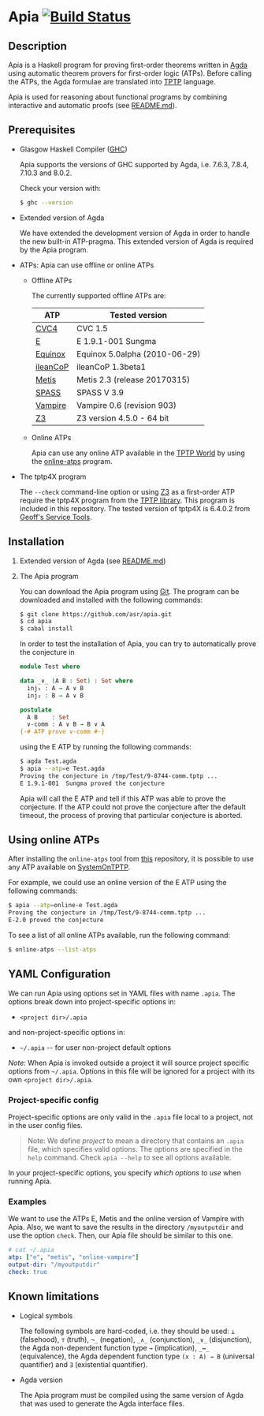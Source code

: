 Apia [![Build Status](https://travis-ci.org/asr/apia.svg?branch=master)](https://travis-ci.org/asr/apia)
====

Description
-----------

Apia is a Haskell program for proving first-order theorems written in
[Agda](http://wiki.portal.chalmers.se/agda/pmwiki.php) using automatic
theorem provers for first-order logic (ATPs). Before calling the ATPs,
the Agda formulae are translated into
[TPTP](http://www.cs.miami.edu/~tptp/) language.

Apia is used for reasoning about functional programs by combining
interactive and automatic proofs (see
[README.md](https://github.com/asr/fotc/blob/master/README.md)).

Prerequisites
--------------

* Glasgow Haskell Compiler ([GHC](https://www.haskell.org/ghc/))

  Apia supports the versions of GHC supported by Agda, i.e. 7.6.3,
  7.8.4, 7.10.3 and 8.0.2.

  Check your version with:

  ````bash
  $ ghc --version
  ````

* Extended version of Agda

  We have extended the development version of Agda in order to handle
  the new built-in ATP-pragma. This extended version of Agda is
  required by the Apia program.

* ATPs: Apia can use offline or online ATPs

  + Offline ATPs

    The currently supported offline ATPs are:

    ATP | Tested version
     --- | --------------------
    [CVC4](http://cvc4.cs.stanford.edu/web/) | CVC 1.5
    [E](http://wwwlehre.dhbw-stuttgart.de/%7Esschulz/E/E.html) | E 1.9.1-001 Sungma
    [Equinox](https://github.com/asr/equinox/tree/5.0alpha-2010-06-29/) | Equinox 5.0alpha (2010-06-29)
    [ileanCoP](http://www.leancop.de/ileancop/index.html) | ileanCoP 1.3beta1
    [Metis](http://www.gilith.com/software/metis/) | Metis 2.3 (release 20170315)
    [SPASS](http://www.mpi-inf.mpg.de/departments/automation-of-logic/software/spass-workbench/) | SPASS V 3.9
    [Vampire](http://www.vprover.org/) | Vampire 0.6 (revision 903)
    [Z3](https://github.com/Z3Prover/z3/wiki) | Z3 version 4.5.0 - 64 bit

  + Online ATPs

    Apia can use any online ATP available in the
    [TPTP World](http://www.cs.miami.edu/~tptp/cgi-bin/SystemOnTPTP)
    by using the [online-atps](http://github.com/jonaprieto/online-atps)
    program.

* The tptp4X program

  The `--check` command-line option or using
  [Z3](https://github.com/Z3Prover/z3/wiki) as a first-order ATP
  require the tptp4X program from the
  [TPTP library](http://www.tptp.org). This program is included in
  this repository. The tested version of tptp4X is 6.4.0.2 from
  [Geoff's Service Tools](http://www.tptp.org/ServiceTools.tgz).

Installation
------------

1. Extended version of Agda (see
   [README.md](https://github.com/asr/eagda/blob/master/README.md))

2. The Apia program

   You can download the Apia program using
   [Git](http://git-scm.com/). The program can be downloaded and
   installed with the following commands:

   ````bash
   $ git clone https://github.com/asr/apia.git
   $ cd apia
   $ cabal install
   ````

   In order to test the installation of Apia, you can try to
   automatically prove the conjecture in

    ````agda
    module Test where

    data _∨_ (A B : Set) : Set where
      inj₁ : A → A ∨ B
      inj₂ : B → A ∨ B

    postulate
      A B    : Set
      ∨-comm : A ∨ B → B ∨ A
    {-# ATP prove ∨-comm #-}
    ````

   using the E ATP by running the following commands:

   ````bash
   $ agda Test.agda
   $ apia --atp=e Test.agda
   Proving the conjecture in /tmp/Test/9-8744-comm.tptp ...
   E 1.9.1-001  Sungma proved the conjecture
   ````

   Apia will call the E ATP and tell if this ATP was able to prove the
   conjecture. If the ATP could not prove the conjecture after the
   default timeout, the process of proving that particular conjecture
   is aborted.

Using online ATPs
------------------

After installing the `online-atps` tool from
[this](http://github.com/jonaprieto/online-atps) repository, it is
possible to use any ATP available on
[SystemOnTPTP](http://www.cs.miami.edu/~tptp/cgi-bin/SystemOnTPTP).

For example, we could use an online version of the E ATP using the
following commands:

````bash
$ apia --atp=online-e Test.agda
Proving the conjecture in /tmp/Test/9-8744-comm.tptp ...
E-2.0 proved the conjecture
````

To see a list of all online ATPs available, run the following command:

```bash
$ online-atps --list-atps
```

YAML Configuration
------------------
<!-- Following the style to present the stack.yaml configuration files-->
We can run Apia using options set in YAML files with name `.apia`.
The options break down into project-specific options in:

  - `<project dir>/.apia`

and non-project-specific options in:

  - `~/.apia` -- for user non-project default options

*Note:* When Apia is invoked outside a project it will source project specific
options from `~/.apia`. Options in this file will be ignored for a project with
its own `<project dir>/.apia`.

### Project-specific config

Project-specific options are only valid in the `.apia` file local to a
project, not in the user config files.

> Note: We define *project* to mean a directory that contains an `.apia`
> file, which specifies valid options. The options are specified in the `help`
> command. Check `apia --help` to see all options available.

In your project-specific options, you specify  *which options to use*
when running Apia.

### Examples

We want to use the ATPs E, Metis and the online version of Vampire with Apia.
Also, we want to save the results in the directory `/myoutputdir` and use
the option `check`. Then, our Apia file should be similar to this one.

```yaml
# cat ~/.apia
atp: ["e", "metis", "online-vampire"]
output-dir: "/myoutputdir"
check: true
```

Known limitations
-----------------

* Logical symbols

  The following symbols are hard-coded, i.e. they should be used: `⊥`
  (falsehood), `⊤` (truth), `¬_` (negation), `_∧_` (conjunction),
  `_∨_` (disjunction), the Agda non-dependent function type `→`
  (implication), `_↔_` (equivalence), the Agda dependent function type
  `(x : A) → B` (universal quantifier) and `∃` (existential
  quantifier).

* Agda version

  The Apia program must be compiled using the same version of Agda
  that was used to generate the Agda interface files.
